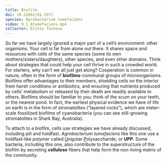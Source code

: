 ```yaml
---
title: Biofilm
doi: 10.22002/D1.1571
species: Agrobacterium tumefaciens
video: 9_1_Atumefaciens.mp4
collector: Elitza Tocheva
---
```


So far we have largely ignored a major part of a cell’s environment: other organisms. Your cell is far from alone out there. It shares space and resources with cells of the same species (some its own mothers/sisters/daughters), other species, and even other domains. Think about strategies that could help your cell thrive in such a crowded world. For starters, why can’t we all just get along? Cooperation is common in nature, often in the form of **biofilms**–communal groups of microorganisms. Biofilms offer advantages to their members, shielding cells on the interior from harsh conditions or antibiotics, and ensuring that nutrients produced by cells’ metabolism or released by their death are readily available to others. Biofilms should be familiar to you; think of the scum on your teeth, or the nearest pond. In fact, the earliest physical evidence we have of life on earth is in the form of stromatolites (“layered rocks”), which are meter-scale fossilized biofilms of cyanobacteria (you can see still-growing stromatolites in Shark Bay, Australia).

To attach to a biofilm, cells use strategies we have already discussed, including pili and holdfast. *Agrobacterium tumefaciens* like this one use a holdfast-like polymer called <u>U</u>ni<u>p</u>olar <u>P</u>olysaccharide, or **UPP**. Some bacteria, including this one, also contribute to the superstructure of the biofilm by secreting **cellulose** fibers that help form the non-living matrix of the community.

